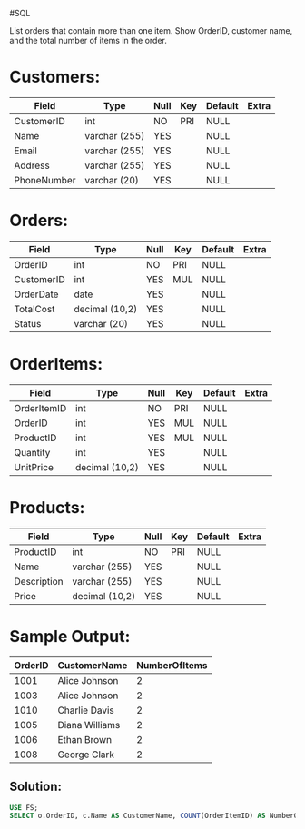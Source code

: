 #SQL 

List orders that contain more than one item. Show OrderID, customer name, and the total number of items in the order.

Customers:
==================

| Field       | Type          | Null | Key | Default | Extra |
| ----------- | ------------- | ---- | --- | ------- | ----- |
| CustomerID  | int           | NO   | PRI | NULL    |       |
| Name        | varchar (255) | YES  |     | NULL    |       |
| Email       | varchar (255) | YES  |     | NULL    |       |
| Address     | varchar (255) | YES  |     | NULL    |       |
| PhoneNumber | varchar (20)  | YES  |     | NULL    |       |

Orders:
=======

| Field      | Type           | Null | Key | Default | Extra |
| ---------- | -------------- | ---- | --- | ------- | ----- |
| OrderID    | int            | NO   | PRI | NULL    |       |
| CustomerID | int            | YES  | MUL | NULL    |       |
| OrderDate  | date           | YES  |     | NULL    |       |
| TotalCost  | decimal (10,2) | YES  |     | NULL    |       |
| Status     | varchar (20)   | YES  |     | NULL    |       |

OrderItems:
============

| Field       | Type           | Null | Key | Default | Extra |
| ----------- | -------------- | ---- | --- | ------- | ----- |
| OrderItemID | int            | NO   | PRI | NULL    |       |
| OrderID     | int            | YES  | MUL | NULL    |       |
| ProductID   | int            | YES  | MUL | NULL    |       |
| Quantity    | int            | YES  |     | NULL    |       |
| UnitPrice   | decimal (10,2) | YES  |     | NULL    |       |

Products:
=========

| Field       | Type           | Null | Key | Default | Extra |
| ----------- | -------------- | ---- | --- | ------- | ----- |
| ProductID   | int            | NO   | PRI | NULL    |       |
| Name        | varchar (255)  | YES  |     | NULL    |       |
| Description | varchar (255)  | YES  |     | NULL    |       |
| Price       | decimal (10,2) | YES  |     | NULL    |       |

Sample Output:
==============

| OrderID | CustomerName   | NumberOfItems |
| ------- | -------------- | ------------- |
| 1001    | Alice Johnson  | 2             |
| 1003    | Alice Johnson  | 2             |
| 1010    | Charlie Davis  | 2             |
| 1005    | Diana Williams | 2             |
| 1006    | Ethan Brown    | 2             |
| 1008    | George Clark   | 2             | 

## Solution:

```sql
USE FS;
SELECT o.OrderID, c.Name AS CustomerName, COUNT(OrderItemID) AS NumberOfItems FROM Customers c NATURAL JOIN Orders o NATURAL JOIN OrderItems i GROUP BY o.OrderID HAVING COUNT(OrderItemID) > 1 ORDER BY c.Name;
```